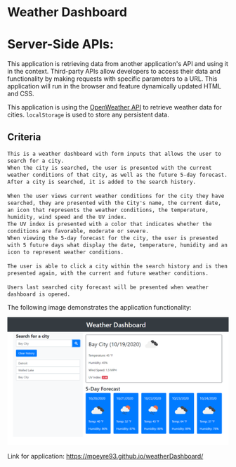 # Weather Dashboard
# Server-Side APIs:

This application is retrieving data from another application's API and using it in the context. 
Third-party APIs allow developers to access their data and functionality by making requests with specific parameters to a URL. 
This application will run in the browser and feature dynamically updated HTML and CSS.

This application is using the [OpenWeather API](https://openweathermap.org/api) to retrieve weather data for cities. `localStorage` is used to store any persistent data.


## Criteria

```
This is a weather dashboard with form inputs that allows the user to search for a city.
When the city is searched, the user is presented with the current weather conditions of that city, as well as the future 5-day forecast.
After a city is searched, it is added to the search history. 
 
When the user views current weather conditions for the city they have searched, they are presented with the City's name, the current date, an icon that represents the weather conditions, the temperature, humidity, wind speed and the UV index.
The UV index is presented with a color that indicates whether the conditions are favorable, moderate or severe.
When viewing the 5-day forecast for the city, the user is presented with 5 future days what display the date, temperature, humidity and an icon to represent weather conditions.

The user is able to click a city within the search history and is then presented again, with the current and future weather conditions. 

Users last searched city forecast will be presented when weather dashboard is opened.
```

The following image demonstrates the application functionality:

![weatherDashboardpic](/Images/weatherDisplaypic.png?raw=true) 

Link for application: https://mpeyre93.github.io/weatherDashboard/




